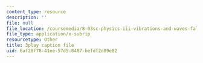 ```yaml
---
content_type: resource
description: ''
file: null
file_location: /coursemedia/8-03sc-physics-iii-vibrations-and-waves-fall-2016/6af28f7841ee57d58487befdf2d89e82_gDzWxDqb8Xg.vtt
file_type: application/x-subrip
resourcetype: Other
title: 3play caption file
uid: 6af28f78-41ee-57d5-8487-befdf2d89e82
---
```

